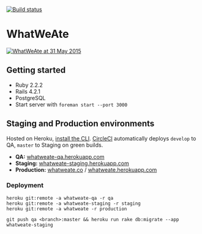 [![Build status](https://circleci.com/gh/what-we-ate/what-we-ate.svg?style=shield)](https://circleci.com/gh/what-we-ate/what-we-ate)

# WhatWeAte

[![WhatWeAte at 31 May 2015](https://cloud.githubusercontent.com/assets/885223/7902825/cf1557f8-07be-11e5-93f0-facdfb4ffe82.png)](http://whatweate.co)

## Getting started

- Ruby 2.2.2
- Rails 4.2.1
- PostgreSQL
- Start server with `foreman start --port 3000`

## Staging and Production environments

Hosted on Heroku, [install the CLI](https://toolbelt.heroku.com/). [CircleCI](https://circleci.com/gh/what-we-ate/what-we-ate) automatically deploys `develop` to QA, `master` to Staging on green builds.

- **QA:** [whatweate-qa.herokuapp.com](http://whatweate-qa.herokuapp.com)
- **Staging:** [whatweate-staging.herokuapp.com](http://whatweate-staging.herokuapp.com)
- **Production:** [whatweate.co](http://whatweate.co) / [whatweate.herokuapp.com](http://whatweate.herokuapp.com)

### Deployment

```
heroku git:remote -a whatweate-qa -r qa
heroku git:remote -a whatweate-staging -r staging
heroku git:remote -a whatweate -r production

git push qa <branch>:master && heroku run rake db:migrate --app whatweate-staging
```
